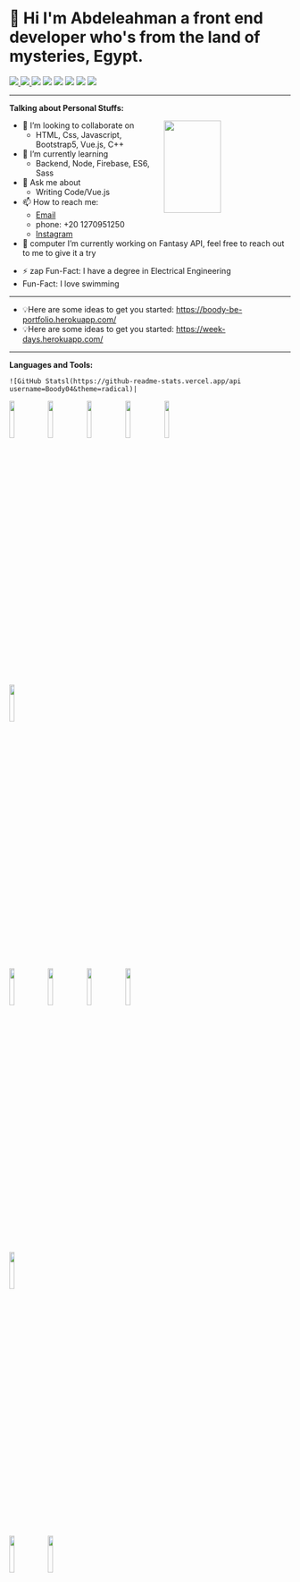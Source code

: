 # 👋 Hi I'm Abdeleahman a front end developer who's from the land of mysteries, Egypt.

<p>
  <a href="mailto:abdelrahmanatefalibe@gmail.com?subject=[GitHub]%20Let's         Chat&body=Hi Boody-BE%2C%0A%0AI wanted to ask you about ...">
    <img src="https://img.shields.io/badge/Tool-Vs code-269BEA"/>
  <a href="https://github.com/HazemGharib?tab=repositories">
    <img src="https://badges.frapsoft.com/os/v2/open-source.svg?v=103"/>
  </a> 
    <img src="https://img.shields.io/badge/Ask%20me-anything-ff1e56.svg"/>     </a>
    
  <img src="https://img.shields.io/badge/Front End-React.js-269BEA"/>    
  <img src="https://img.shields.io/badge/Front End-Vue.js-42b883"/>    
  <img src="https://img.shields.io/badge/Back%20End-Node.js-83af26"/>
  <img src="https://img.shields.io/badge/OS-Windo-4FB1F3"/>
  <img src="https://img.shields.io/badge/OS-Ubuntu-dd4814"/>
</p>

---
**Talking about Personal Stuffs:**

  <a href="https://github.com/onimur/handle-path-oz">
    <img align="right" width="45%" height="165" src="https://github-readme-stats.vercel.app/api?username=HazemGharib&show_icons=true&hide_border=false&line_height=20&title_color=0a4595&icon_color=0a4595&show_owner=true"/>
  </a>
  
- 👯 I’m looking to collaborate on 
  - HTML, Css, Javascript, Bootstrap5, Vue.js, C++
- 🌱 I’m currently learning 
  - Backend, Node, Firebase, ES6, Sass
- 💬 Ask me about 
  - Writing Code/Vue.js
- 📫 How to reach me: 
  - <a href="abdelrahmanatefalibe@gmail.com ">Email</a>
  - phone: +20 1270951250 
  - <a href="[mailto:abdelrahmanatefalibe@gmail.com?subject=[GitHub]%20Let's Chat&body=Hi Boody-BE%2C%0A%0AI wanted to ask you about ...](https://www.instagram.com/boody_04/)">Instagram</a>
- 💬 computer I’m currently working on Fantasy API, feel free to reach out to me to give it a try
 * ⚡ zap Fun-Fact: I have a degree in Electrical Engineering
 *  Fun-Fact: I love swimming
 
---

* 💡Here are some ideas to get you started: https://boody-be-portfolio.herokuapp.com/
* 💡Here are some ideas to get you started: https://week-days.herokuapp.com/

---

**Languages and Tools:**

<p>
    
    ![GitHub Statsl(https://github-readme-stats.vercel.app/api username=Boody04&theme=radical)|
    
   <code><img width="13%"
src="https://www.vectorlogo.zone/logos/w3_html5/w3_html5-icon.svg"></code>
  <code><img width="13%"
src="https://www.vectorlogo.zone/logos/w3_css/w3_css-icon.svg"></code>
  <code><img width="13%"
src="https://www.vectorlogo.zone/logos/sass-lang/sass-lang-icon.svg"></code>
  <code><img width="13%" src="https://www.vectorlogo.zone/logos/getbootstrap/getbootstrap-icon.svg"></code>
  <code><img width="13%" src="https://www.vectorlogo.zone/logos/nodejs/nodejs-icon.svg"></code>
  <br />
  <code><img width="13%" 
src="https://www.vectorlogo.zone/logos/json/json-icon.svg"></code>
  <br />
  <code><img width="13%" src="https://www.vectorlogo.zone/logos/firebase/firebase-icon.svg"></code>
  <code><img width="13%" src="https://www.vectorlogo.zone/logos/mongodb/mongodb-icon.svg"></code>
  <code><img width="13%" src="https://www.vectorlogo.zone/logos/vuejs/vuejs-icon.svg"></code>
  <code><img width="13%" src="https://www.vectorlogo.zone/logos/reactjs/reactjs-icon.svg"></code>
  <br />
  <code><img width="13%" src="https://www.vectorlogo.zone/logos/git-scm/git-scm-icon.svg"></code>
  <br />
  <code><img width="13%" src="https://www.vectorlogo.zone/logos/heroku/heroku-icon.svg"></code>
  <code><img width="13%" src="https://www.vectorlogo.zone/logos/surgesh/surgesh-icon.svg"></code> 
</p>
